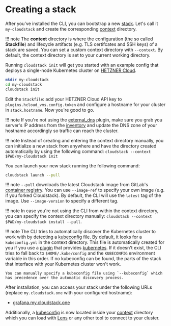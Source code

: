 # Creating a stack

After you've installed the CLI, you can bootstrap a new [stack](reference.md#stack). Let's call it `my-cloudstack` and create the corresponding [context](reference.md#context) directory.

!!! note
    The **context** directory is where the configuration (the so called **Stackfile**) and lifecycle artifacts (e.g. TLS certifcates and SSH keys) of a stack are saved. You can set a custom context directory with `--context`. By default, the context directory is set to your current working directory.

Running `cloudstack init` will get you started with an example config that deploys a single-node Kubernetes cluster on [HETZNER Cloud](https://console.hetzner.cloud/).

```bash
mkdir my-cloudstack
cd my-cloudstack
cloudstack init
```

Edit the `Stackfile`: add your HETZNER Cloud API key to `plugins.hcloud_vms.config.token` and configure a hostname for your cluster in `stack.hostname`. Now you're good to go.

!!! note
     If you're not using the [external_dns](plugins/external_dns.md) plugin, make sure you grab you server's IP address from the [inventory](reference.md#inventory) and update the DNS zone of your hostname accordingly so traffic can reach the cluster.

!!! note
    Instead of creating and entering the context directory manually, you can initialize a new stack from anywhere and have the directory created automatically by using the following command: `cloudstack --context $PWD/my-cloudstack init`

You can launch your new stack running the following command:

```bash
cloudstack launch --pull
```

!!! note
    `--pull` downloads the latest Cloudstack image from GitLab's [container registry](https://gitlab.com/ayedocloudsolutions/cloudstack/cloudstack/container_registry/2239893). You can use `--image-ref` to specify your own image (e.g. if you forked Cloudstack). By default, the CLI will use the `latest` tag of the image. Use `--image-version` to specify a different tag.

!!! note
    In case you're not using the CLI from within the context directory, you can specify the context directory manually: `cloudstack --context $PWD/my-cloudstack install --pull`.

!!! note
    The CLI tries to automatically discover the Kubernetes cluster to work with by detecting a [kubeconfig](reference.md#kubeconfig) file. By default, it looks for a `kubeconfig.yml` in the context directory. This file is automatically created for you if you use a [plugin](reference.md#plugins) that provides [kubernetes](reference.md#kubernetes). If it doesn't exist, the CLI tries to fall back to `$HOME/.kube/config` and the `KUBECONFIG` environment variable in this order. If no kubeconfig can be found, the parts of the stack that interface with your Kubernetes cluster won't work.

    You can manually specify a kubeconfig file using `--kubeconfig` which has precedence over the automatic discovery process.

After installation, you can access your stack under the following URLs (replace `my.cloudstack.one` with your configured hostname):

- [grafana.my.cloudstack.one](https://grafana.my.cloudstack.one)

Additionally, a [kubeconfig](reference.md#kubeconfig) is now located inside your [context](reference.md#context) directory which you can load with [Lens](https://k8slens.dev/) or any other tool to connect to your cluster.
